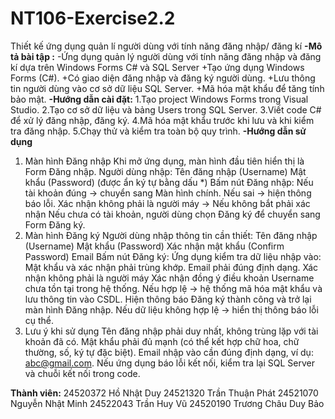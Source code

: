 # NT106-Exercise2.2
Thiết kế ứng dụng quản lí người dùng với tính năng đăng nhập/ đăng kí
**-Mô tả bài tập :**
  -Ứng dụng quản lý người dùng với tính năng đăng nhập và đăng kí dựa trên Windows Forms C# và SQL Server
    +Tạo ứng dụng Windows Forms (C#).
    +Có giao diện đăng nhập và đăng ký người dùng.
    +Lưu thông tin người dùng vào cơ sở dữ liệu SQL Server.
    +Mã hóa mật khẩu để tăng tính bảo mật.
**-Hướng dẫn cài đặt:**
  1.Tạo project Windows Forms trong Visual Studio.
  2.Tạo cơ sở dữ liệu và bảng Users trong SQL Server.
  3.Viết code C# để xử lý đăng nhập, đăng ký.
  4.Mã hóa mật khẩu trước khi lưu và khi kiểm tra đăng nhập.
  5.Chạy thử và kiểm tra toàn bộ quy trình.
**-Hướng dẫn sử dụng**
1. Màn hình Đăng nhập
  Khi mở ứng dụng, màn hình đầu tiên hiển thị là Form Đăng nhập.
  Người dùng nhập:
  Tên đăng nhập (Username)
  Mật khẩu (Password) (được ẩn ký tự bằng dấu *)
  Bấm nút Đăng nhập:
  Nếu tài khoản đúng → chuyển sang Màn hình chính.
  Nếu sai → hiện thông báo lỗi.
  Xác nhận không phải là người máy -> Nếu không bắt phải xác nhận
  Nếu chưa có tài khoản, người dùng chọn Đăng ký để chuyển sang Form Đăng ký.
3. Màn hình Đăng ký
  Người dùng nhập thông tin cần thiết:
  Tên đăng nhập (Username)
  Mật khẩu (Password)
  Xác nhận mật khẩu (Confirm Password)
  Email
  Bấm nút Đăng ký:
  Ứng dụng kiểm tra dữ liệu nhập vào:
  Mật khẩu và xác nhận phải trùng khớp.
  Email phải đúng định dạng.
  Xác nhận không phải là người máy
  Xác nhận đồng ý điều khoản
  Username chưa tồn tại trong hệ thống.
  Nếu hợp lệ → hệ thống mã hóa mật khẩu và lưu thông tin vào CSDL.
  Hiện thông báo Đăng ký thành công và trở lại màn hình Đăng nhập.
  Nếu dữ liệu không hợp lệ → hiển thị thông báo lỗi cụ thể.
4. Lưu ý khi sử dụng
  Tên đăng nhập phải duy nhất, không trùng lặp với tài khoản đã có.
  Mật khẩu phải đủ mạnh (có thể kết hợp chữ hoa, chữ thường, số, ký tự đặc biệt).
  Email nhập vào cần đúng định dạng, ví dụ: abc@gmail.com.
  Nếu ứng dụng báo lỗi kết nối, kiểm tra lại SQL Server và chuỗi kết nối trong code.

**Thành viên:**
24520372	Hồ Nhật Duy
24521320	Trần Thuận Phát
24521070	Nguyễn Nhật Minh
24522043	Trần Huy Vũ
24520190	Trương Châu Duy Bảo
